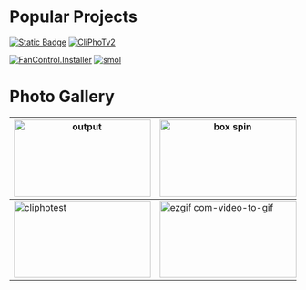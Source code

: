 
# Popular Projects
[![Static Badge](https://img.shields.io/badge/Grass_gl-green?style=for-the-badge&logo=opengl&logoColor=white&logoSize=auto&color=black)](https://github.com/archead/GrassGL)
[![CliPhoTv2](https://img.shields.io/badge/CliPhoTv2-000000?style=for-the-badge&logo=arduino&logoColor=white)](https://github.com/archead/CliPhoTv2)

[![FanControl.Installer](https://img.shields.io/badge/FanControl.Installer-000000?style=for-the-badge&logo=deepcool&logoColor=white)](https://github.com/archead/FanControl.installer)
[![smol](https://img.shields.io/badge/smol-000000?style=for-the-badge&logo=ffmpeg&logoColor=white)](https://github.com/archead/smol)


# Photo Gallery

| <img src="https://github.com/user-attachments/assets/ee549a8f-8176-4ca6-a045-ff5510590b6c" alt="output" width="240" height="135"> | <img src="https://user-images.githubusercontent.com/55419973/229313582-c7d37c79-384a-40dc-8f77-fb24f10fc1b3.gif" alt="box spin" width="240" height="135"> |
| --- | --- |
| <img src="https://user-images.githubusercontent.com/55419973/212254368-8acf8208-8d4b-4126-9289-03ec34fec686.gif" alt="cliphotest" width="240" height="135"> | <img src="https://user-images.githubusercontent.com/55419973/224909234-f550152d-56ee-4dc1-83d4-f4bf6bcd1280.gif" alt="ezgif com-video-to-gif" width="240" height="135"> |
